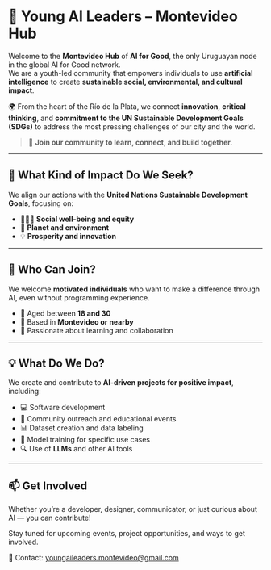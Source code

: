 # 🤖 Young AI Leaders – Montevideo Hub

Welcome to the **Montevideo Hub** of **AI for Good**, the only Uruguayan node in the global AI for Good network.  
We are a youth-led community that empowers individuals to use **artificial intelligence** to create **sustainable social, environmental, and cultural impact**.

🌍 From the heart of the Río de la Plata, we connect **innovation**, **critical thinking**, and **commitment to the UN Sustainable Development Goals (SDGs)** to address the most pressing challenges of our city and the world.

> 🚀 **Join our community to learn, connect, and build together.**

---

## 🎯 What Kind of Impact Do We Seek?

We align our actions with the **United Nations Sustainable Development Goals**, focusing on:

- 🧑‍🤝‍🧑 **Social well-being and equity**
- 🌱 **Planet and environment**
- 💡 **Prosperity and innovation**

---

## 🙋 Who Can Join?

We welcome **motivated individuals** who want to make a difference through AI, even without programming experience.

- 🧠 Aged between **18 and 30**
- 📍 Based in **Montevideo or nearby**
- 💪 Passionate about learning and collaboration

---

## 💡 What Do We Do?

We create and contribute to **AI-driven projects for positive impact**, including:

- 💻 Software development
- 📢 Community outreach and educational events
- 📊 Dataset creation and data labeling
- 🧠 Model training for specific use cases
- 🔍 Use of **LLMs** and other AI tools

---

## 📫 Get Involved

Whether you’re a developer, designer, communicator, or just curious about AI — you can contribute!

Stay tuned for upcoming events, project opportunities, and ways to get involved.

📧 Contact: youngaileaders.montevideo@gmail.com 
